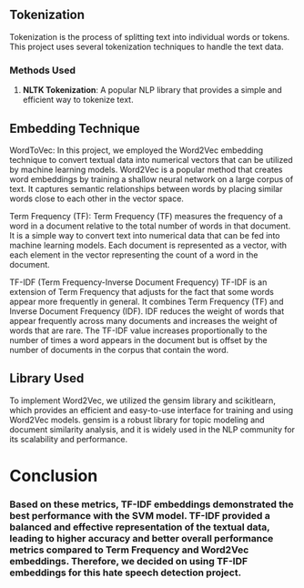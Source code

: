 
## Tokenization

Tokenization is the process of splitting text into individual words or tokens. This project uses several tokenization techniques to handle the text data.

### Methods Used

1. **NLTK Tokenization**: A popular NLP library that provides a simple and efficient way to tokenize text.


## Embedding Technique

WordToVec:
In this project, we employed the Word2Vec embedding technique to convert textual data into numerical vectors that can be utilized by machine learning models. Word2Vec is a popular method that creates word embeddings by training a shallow neural network on a large corpus of text. It captures semantic relationships between words by placing similar words close to each other in the vector space.

Term Frequency (TF):
Term Frequency (TF) measures the frequency of a word in a document relative to the total number of words in that document. It is a simple way to convert text into numerical data that can be fed into machine learning models. Each document is represented as a vector, with each element in the vector representing the count of a word in the document.

TF-IDF (Term Frequency-Inverse Document Frequency)
TF-IDF is an extension of Term Frequency that adjusts for the fact that some words appear more frequently in general. It combines Term Frequency (TF) and Inverse Document Frequency (IDF). IDF reduces the weight of words that appear frequently across many documents and increases the weight of words that are rare. The TF-IDF value increases proportionally to the number of times a word appears in the document but is offset by the number of documents in the corpus that contain the word.


## Library Used
To implement Word2Vec, we utilized the gensim library and scikitlearn, which provides an efficient and easy-to-use interface for training and using Word2Vec models. gensim is a robust library for topic modeling and document similarity analysis, and it is widely used in the NLP community for its scalability and performance.

# Conclusion

### Based on these metrics, TF-IDF embeddings demonstrated the best performance with the SVM model. TF-IDF provided a balanced and effective representation of the textual data, leading to higher accuracy and better overall performance metrics compared to Term Frequency and Word2Vec embeddings. Therefore, we decided on using TF-IDF embeddings for this hate speech detection project.
